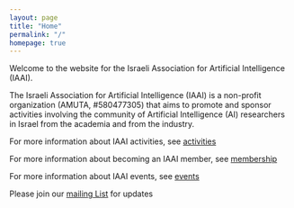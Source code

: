 ```yaml
---
layout: page
title: "Home"
permalink: "/"
homepage: true
---
```


Welcome to the website for the Israeli Association for Artificial Intelligence (IAAI).

The Israeli Association for Artificial Intelligence (IAAI) is a non-profit organization (AMUTA, #580477305) that aims to promote and sponsor activities involving the community of Artificial Intelligence (AI) researchers in Israel from the academia and from the industry.

For more information about IAAI activities, see [activities](activities/)

For more information about becoming an IAAI member, see [membership](membership/)

For more information about IAAI events, see [events](events/)

Please join our [mailing List](https://groups.google.com/g/israeliassociationai) for updates





